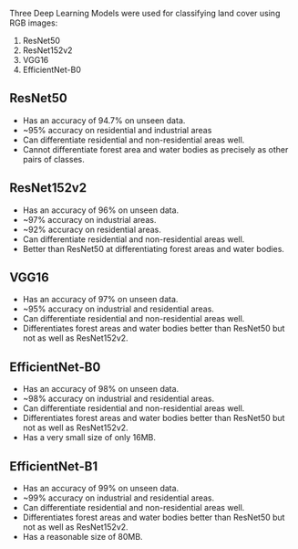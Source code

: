 Three Deep Learning Models were used for classifying land cover using RGB images:
1. ResNet50
2. ResNet152v2
3. VGG16
4. EfficientNet-B0

## ResNet50

- Has an accuracy of 94.7% on unseen data.
- ~95% accuracy on residential and industrial areas 
- Can differentiate residential and non-residential areas well.
- Cannot differentiate forest area and water bodies as precisely as other pairs of classes.

## ResNet152v2

- Has an accuracy of 96% on unseen data.
- ~97% accuracy on industrial areas.    
- ~92% accuracy on residential areas.    
- Can differentiate residential and non-residential areas well.
- Better than ResNet50 at differentiating forest areas and water bodies.

## VGG16

- Has an accuracy of 97% on unseen data.
- ~95% accuracy on industrial and residential areas.
- Can differentiate residential and non-residential areas well.
- Differentiates forest areas and water bodies better than ResNet50 but not as well as ResNet152v2.

## EfficientNet-B0

- Has an accuracy of 98% on unseen data.
- ~98% accuracy on industrial and residential areas.
- Can differentiate residential and non-residential areas well.
- Differentiates forest areas and water bodies better than ResNet50 but not as well as ResNet152v2.
- Has a very small size of only 16MB.

## EfficientNet-B1

- Has an accuracy of 99% on unseen data.
- ~99% accuracy on industrial and residential areas.
- Can differentiate residential and non-residential areas well.
- Differentiates forest areas and water bodies better than ResNet50 but not as well as ResNet152v2.
- Has a reasonable size of 80MB.
